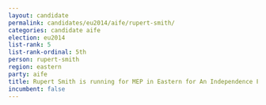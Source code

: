 ```yaml
---
layout: candidate
permalink: candidates/eu2014/aife/rupert-smith/
categories: candidate aife
election: eu2014
list-rank: 5
list-rank-ordinal: 5th
person: rupert-smith
region: eastern
party: aife
title: Rupert Smith is running for MEP in Eastern for An Independence From Europe
incumbent: false
---
```

